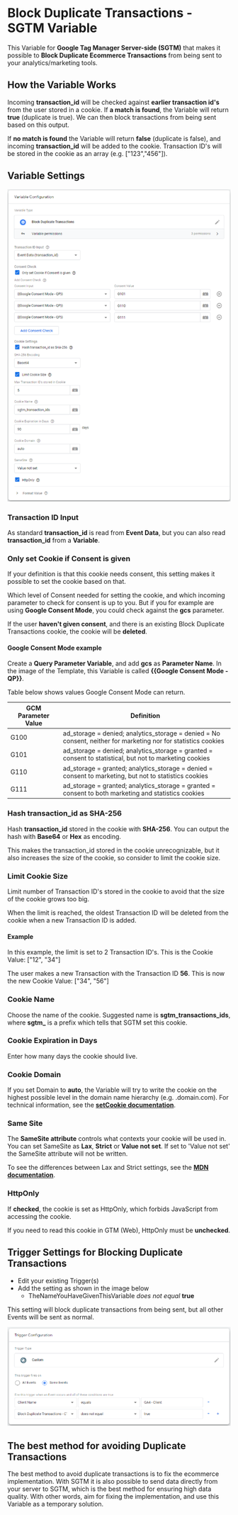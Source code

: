 # Block Duplicate Transactions - SGTM Variable
This Variable for **Google Tag Manager Server-side (SGTM)** that makes it possible to **Block Duplicate Ecommerce Transactions** from being sent to your analytics/marketing tools.

## How the Variable Works
Incoming **transaction_id** will be checked against **earlier transaction id's** from the user stored in a cookie. If **a match is found**, the Variable will return **true** (duplicate is true). We can then block transactions from being sent based on this output.

If **no match is found** the Variable will return **false** (duplicate is false), and incoming **transaction_id** will be added to the cookie.
Transaction ID's will be stored in the cookie as an array (e.g. ["123","456"]).

## Variable Settings
![Block Duplicate Transactions Variable Settings](https://github.com/gtm-templates-knowit-experience/sgtm-block-duplicate-transactions/blob/main/images/sgtm-block-duplicate-transactions-variable-v2.png)

### Transaction ID Input
As standard **transaction_id** is read from **Event Data**, but you can also read **transaction_id** from a **Variable**.

### Only set Cookie if Consent is given
If your definition is that this cookie needs consent, this setting makes it possible to set the cookie based on that.

Which level of Consent needed for setting the cookie, and which incoming parameter to check for consent is up to you. But if you for example are using **Google Consent Mode**, you could check against the **gcs** parameter.

If the user **haven't given consent**, and there is an existing Block Duplicate Transactions cookie, the cookie will be **deleted**.

#### Google Consent Mode example
Create a **Query Parameter Variable**, and add **gcs** as **Parameter Name**. In the image of the Template, this Variable is called **{{Google Consent Mode - QP}}**.

Table below shows values Google Consent Mode can return.

| GCM Parameter Value  | Definition |
| ------------- | ------------- |
| G100 | ad_storage = denied; analytics_storage = denied = No consent, neither for marketing nor for statistics cookies |
| G101 | ad_storage = denied; analytics_storage = granted = consent to statistical, but not to marketing cookies |
| G110 | ad_storage = granted; analytics_storage = denied = consent to marketing, but not to statistics cookies |
| G111 | ad_storage = granted; analytics_storage = granted = consent to both marketing and statistics cookies |												  
												  
### Hash transaction_id as SHA-256
Hash **transaction_id** stored in the cookie with **SHA-256**. You can output the hash with **Base64** or **Hex** as encoding.

This makes the transaction_id stored in the cookie unrecognizable, but it also increases the size of the cookie, so consider to limit the cookie size.

### Limit Cookie Size
Limit  number of Transaction ID's stored in the cookie to avoid that the size of the cookie grows too big.

When the limit is reached, the oldest Transaction ID will be deleted from the cookie when a new Transaction ID is added.

#### Example
In this example, the limit is set to 2 Transaction ID's. This is the Cookie Value:
["12", "34"]

The user makes a new Transaction with the Transaction ID **56**. This is now the new Cookie Value:
["34", "56"]


### Cookie Name
Choose the name of the cookie. Suggested name is **sgtm_transactions_ids**, where **sgtm_** is a prefix which tells that SGTM set this cookie.

### Cookie Expiration in Days
Enter how many days the cookie should live.

### Cookie Domain
If you set Domain to **auto**, the Variable will try to write the cookie on the highest possible level in the domain name hierarchy (e.g. .domain.com).
For technical information, see the **[setCookie documentation](https://developers.google.com/tag-manager/serverside/api#setcookie)**.

### Same Site
The **SameSite attribute** controls what contexts your cookie will be used in. You can set SameSite as **Lax**, **Strict** or **Value not set**. If set to 'Value not set' the SameSite attribute will not be written.

To see the differences between Lax and Strict settings, see the **[MDN documentation](https://developer.mozilla.org/en-US/docs/Web/HTTP/Headers/Set-Cookie/SameSite)**. 

### HttpOnly
If **checked**, the cookie is set as HttpOnly, which forbids JavaScript from accessing the cookie.

If you need to read this cookie in GTM (Web), HttpOnly must be **unchecked**.

## Trigger Settings for Blocking Duplicate Transactions
* Edit your existing Trigger(s)
* Add the setting as shown in the image below
  * TheNameYouHaveGivenThisVariable *does not equal* **true**

This setting will block duplicate transactions from being sent, but all other Events will be sent as normal.

![Trigger Settings for Blocking Duplicate Transactions](https://github.com/gtm-templates-knowit-experience/sgtm-block-duplicate-transactions/blob/main/images/sgtm-block-duplicate-transactions-trigger-settings-v2.png)

## The best method for avoiding Duplicate Transactions
The best method to avoid duplicate transactions is to fix the ecommerce implementation. With SGTM it is also possible to send data directly from your server to SGTM, which is the best method for ensuring high data quality. With other words, aim for fixing the implementation, and use this Variable as a temporary solution.
